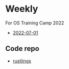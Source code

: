 # Weekly

For OS Training Camp 2022

+ [2022-07-01](./schedule/2022-7-1.md)

## Code repo

+ [rustlings](https://github.com/wanderya/rustlings)
